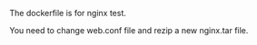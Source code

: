 The dockerfile is for nginx test.

You need to change web.conf file and rezip a new nginx.tar file.

